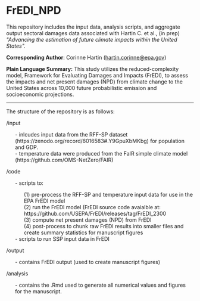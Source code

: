 # FrEDI_NPD

This repository includes the input data, analysis scripts, and aggregate output sectoral damages data associated with
Hartin C. et al., (in prep) <em>"Advancing the estimation of future climate impacts within the United States".</em>

<strong>Corresponding Author</strong>: Corinne Hartin (hartin.corinne@epa.gov)

<strong>Plain Language Summary:</strong>
This study utilizes the reduced-complexity model, Framework for Evaluating Damages and Impacts (FrEDI), to assess the impacts and net present damages (NPD) from climate change to the United States across 10,000 future probabilistic emission and socioeconomic projections.

----------------
The structure of the repository is as follows:<br>

/input
<ul>- inlcudes input data from the RFF-SP dataset (https://zenodo.org/record/6016583#.Y9GpuXbMKbg) for population and GDP.<br>
     - temperature data were produced from the FaIR simple climate model (https://github.com/OMS-NetZero/FAIR)<br>
</ul>

/code
<ul> - scripts to:
	<ul>
	(1) pre-process the RFF-SP and temperature input data for use in the EPA FrEDI model<br>
	(2) run the FrEDI model (FrEDI source code avaialble at: https://github.com/USEPA/FrEDI/releases/tag/FrEDI_2300<br>
	(3) compute net present damages (NPD) from FrEDI<br>
	(4) post-process to chunk raw FrEDI results into smaller files and create summary statistics for manuscript figures<br>
	</ul>
	- scripts to run SSP input data in FrEDI<br>
</ul>

/output <br>
<ul>- contains FrEDI output (used to create manuscript figures)</ul>

/analysis
<ul>- contains the .Rmd used to generate all numerical values and figures for the manuscript.</ul>

